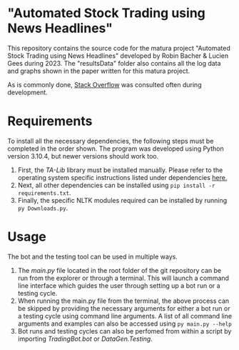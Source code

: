 # "Automated Stock Trading using News Headlines"
This repository contains the source code for the matura project "Automated Stock Trading using News Headlines" developed by Robin Bacher & Lucien Gees during 2023. 
The "resultsData" folder also contains all the log data and graphs shown in the paper written for this matura project.

As is commonly done, [Stack Overflow](https://stackoverflow.com/) was consulted often during development.

# Requirements
To install all the necessary dependencies, the following steps must be completed in the order shown. The program was developed using Python version 3.10.4, but newer versions should work too.
1. First, the *TA-Lib* library must be installed manually. Please refer to the operating system specific instructions listed under dependencies [here.](https://pypi.org/project/TA-Lib/)
2. Next, all other dependencies can be installed using `pip install -r requirements.txt`.
3. Finally, the specific NLTK modules required can be installed by running `py Downloads.py`.

# Usage
The bot and the testing tool can be used in multiple ways. 
1.	The *main.py* file located in the root folder of the git repository can be run from the explorer or through a terminal.
   This will launch a command line interface which guides the user through setting up a bot run or a testing cycle.
2.	When running the main.py file from the terminal, the above process can be skipped by providing the necessary arguments for either a bot run or a testing cycle using command line arguments.
   A list of all command line arguments and examples can also be accessed using `py main.py --help`
3. Bot runs and testing cycles can also be perfomed from within a script by importing *TradingBot.bot* or *DataGen.Testing*.

